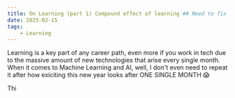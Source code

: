 ```yaml
---
title: On Learning (part 1) Compound effect of learning ## Need to fix this
date: 2025-02-15
tags:
    - Learning
---
```


Learning is a key part of any career path, even more if you work in tech due to the massive amount of new technologies that arise every single month. When it comes to Machine Learning and AI, well, I don't even need to repeat it after how exiciting this new year looks after ONE SINGLE MONTH 😱

Thi